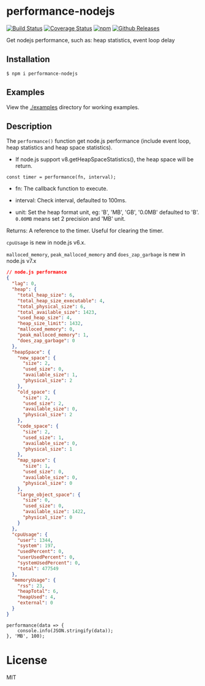# performance-nodejs


[![Build Status](https://travis-ci.org/vicanso/performance-nodejs.svg?style=flat-square)](https://travis-ci.org/vicanso/performance-nodejs)
[![Coverage Status](https://img.shields.io/coveralls/vicanso/performance-nodejs/master.svg?style=flat)](https://coveralls.io/r/vicanso/performance-nodejs?branch=master)
[![npm](http://img.shields.io/npm/v/performance-nodejs.svg?style=flat-square)](https://www.npmjs.org/package/performance-nodejs)
[![Github Releases](https://img.shields.io/npm/dm/performance-nodejs.svg?style=flat-square)](https://github.com/vicanso/performance-nodejs)

  Get nodejs performance, such as: heap statistics, event loop delay

## Installation

```
$ npm i performance-nodejs
```

## Examples

View the [./examples](examples) directory for working examples.


## Description

  The `performance()` function get node.js performance (include event loop, heap statistics and heap space statistics).

  * If node.js support v8.getHeapSpaceStatistics(), the heap space will be return.

```
const timer = performance(fn, interval);
```

* fn: The callback function to execute.

* interval: Check interval, defaulted to 100ms.

* unit: Set the heap format unit, eg: 'B', 'MB', 'GB', '0.0MB' defaulted to 'B'. `0.00MB` means set 2 precision and 'MB' unit.

Returns: A reference to the timer. Useful for clearing the timer.


`cpuUsage` is new in node.js v6.x.

`malloced_memory`, `peak_malloced_memory` and `does_zap_garbage` is new in node.js v7.x

```json
// node.js performance
{
  "lag": 0,
  "heap": {
    "total_heap_size": 6,
    "total_heap_size_executable": 4,
    "total_physical_size": 6,
    "total_available_size": 1423,
    "used_heap_size": 4,
    "heap_size_limit": 1432,
    "malloced_memory": 0,
    "peak_malloced_memory": 1,
    "does_zap_garbage": 0
  },
  "heapSpace": {
    "new_space": {
      "size": 2,
      "used_size": 0,
      "available_size": 1,
      "physical_size": 2
    },
    "old_space": {
      "size": 2,
      "used_size": 2,
      "available_size": 0,
      "physical_size": 2
    },
    "code_space": {
      "size": 2,
      "used_size": 1,
      "available_size": 0,
      "physical_size": 1
    },
    "map_space": {
      "size": 1,
      "used_size": 0,
      "available_size": 0,
      "physical_size": 0
    },
    "large_object_space": {
      "size": 0,
      "used_size": 0,
      "available_size": 1422,
      "physical_size": 0
    }
  },
  "cpuUsage": {
    "user": 1344,
    "system": 197,
    "usedPercent": 0,
    "userUsedPercent": 0,
    "systemUsedPercent": 0,
    "total": 477549
  },
  "memoryUsage": {
    "rss": 23,
    "heapTotal": 6,
    "heapUsed": 4,
    "external": 0
  }
}
```

```
performance(data => {
	console.info(JSON.stringify(data));
}, 'MB', 100);
```

# License

MIT
